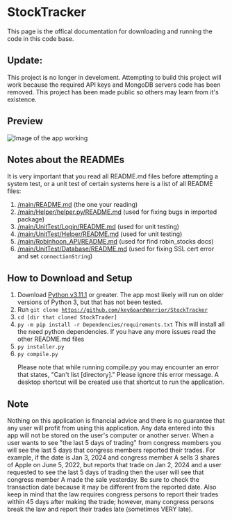 <!DOCTYPE html>
 <html lang="en-US">
<body>

<h1>StockTracker</h1>
<p>This page is the offical documentation for downloading and running the code in this code base.</p>
<h2>Update:</h2>
<p>This project is no longer in develoment. Attempting to build this project will work because the required API keys and MongoDB servers code has been removed. This project has been made public so others may learn from it's existence.</p>

<h2>Preview</h2>
<img src="https://github.com/user-attachments/assets/afdd8c67-445b-49b8-aad0-a66940fecdfe" alt="Image of the app working" />

<h2>Notes about the READMEs</h2>
<p>It is very important that you read all README.md files before attempting a system test, or a unit test of certain systems here is a list of all README files:</p>

<ol>
 <li><a href="https://github.com/key6oardWarrior/StockTracker/blob/main/README.md">/main/README.md</a> (the one your reading)</li>
 <li><a href="https://github.com/key6oardWarrior/StockTracker/blob/main/Helper/README.md">/main/Helper/helper.py/README.md</a> (used for fixing bugs in imported package)</li>
 <li><a href="https://github.com/key6oardWarrior/StockTracker/blob/main/UnitTest/Login/README.md">/main/UnitTest/Login/README.md</a> (used for unit testing)</li>
 <li><a href="https://github.com/key6oardWarrior/StockTracker/blob/main/UnitTest/Helper/README.md">/main/UnitTest/Helper/README.md</a> (used for unit testing)</li>
 <li><a href="https://github.com/key6oardWarrior/StockTracker/blob/main/Robinhood_API/README.md">/main/Robinhoon_API/README.md</a> (used for find robin_stocks docs)</li>
 <li><a href="https://github.com/key6oardWarrior/StockTracker/blob/main/UnitTest/Database/README.md">/main/UnitTest/Database/README.md</a> (used for fixing SSL cert error and set <code>connectionString</code>)</li>
</ol>

<h2>How to Download and Setup</h2>
<ol>
	<li>Download <a href="https://www.python.org/downloads/release/python-3111/">Python v3.11.1</a> or greater. The app most likely will run on older versions of Python 3, but that has not been tested.</li>
	<li>Run <code>git clone <a href="https://github.com/key6oardWarrior/StockTracker">https://github.com/key6oardWarrior/StockTracker</a></code></li>
	<li><code>cd [dir that cloned StockTrader]</code></li>
	<li><code>py -m pip install -r Dependencies/requirements.txt</code> This will install all the need python dependencies. If you have any more issues read the other README.md files</li>
	<li><code>py installer.py</code></li>
	<li><code>py compile.py</code></li>
	<p>Please note that while running compile.py you may encounter an error that states, "Can't list [directory]." Please ignore this error message. A desktop shortcut will be created use that shortcut to run the application.</p>
</ol>

<h2>Note</h2>
<p>Nothing on this application is financial advice and there is no guarantee that any user will profit from using this application. Any data entered into this app will not be stored on the user's computer or another server. When a user wants to see "the last 5 days of trading" from congress members you will see the last 5 days that congress members reported their trades. For example, if the date is Jan 3, 2024 and congress member A sells 3 shares of Apple on June 5, 2022, but reports that trade on Jan 2, 2024 and a user requested to see the last 5 days of trading then the user will see that congress member A made the sale yesterday. Be sure to check the transaction date because it may be different from the reported date. Also keep in mind that the law requires congress persons to report their trades within 45 days after making the trade; however, many congress persons break the law and report their trades late (sometimes VERY late).</p>

 </body>
<html>
